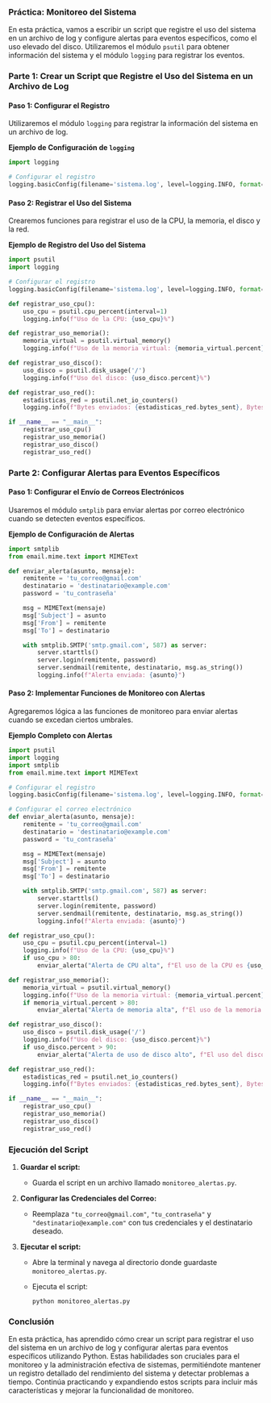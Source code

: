 ### Práctica: Monitoreo del Sistema

En esta práctica, vamos a escribir un script que registre el uso del sistema en un archivo de log y configure alertas para eventos específicos, como el uso elevado del disco. Utilizaremos el módulo `psutil` para obtener información del sistema y el módulo `logging` para registrar los eventos.

### Parte 1: Crear un Script que Registre el Uso del Sistema en un Archivo de Log

#### Paso 1: Configurar el Registro

Utilizaremos el módulo `logging` para registrar la información del sistema en un archivo de log.

**Ejemplo de Configuración de `logging`**

```python
import logging

# Configurar el registro
logging.basicConfig(filename='sistema.log', level=logging.INFO, format='%(asctime)s - %(levelname)s - %(message)s')
```

#### Paso 2: Registrar el Uso del Sistema

Crearemos funciones para registrar el uso de la CPU, la memoria, el disco y la red.

**Ejemplo de Registro del Uso del Sistema**

```python
import psutil
import logging

# Configurar el registro
logging.basicConfig(filename='sistema.log', level=logging.INFO, format='%(asctime)s - %(levelname)s - %(message)s')

def registrar_uso_cpu():
    uso_cpu = psutil.cpu_percent(interval=1)
    logging.info(f"Uso de la CPU: {uso_cpu}%")

def registrar_uso_memoria():
    memoria_virtual = psutil.virtual_memory()
    logging.info(f"Uso de la memoria virtual: {memoria_virtual.percent}%")

def registrar_uso_disco():
    uso_disco = psutil.disk_usage('/')
    logging.info(f"Uso del disco: {uso_disco.percent}%")

def registrar_uso_red():
    estadisticas_red = psutil.net_io_counters()
    logging.info(f"Bytes enviados: {estadisticas_red.bytes_sent}, Bytes recibidos: {estadisticas_red.bytes_recv}")

if __name__ == "__main__":
    registrar_uso_cpu()
    registrar_uso_memoria()
    registrar_uso_disco()
    registrar_uso_red()
```

### Parte 2: Configurar Alertas para Eventos Específicos

#### Paso 1: Configurar el Envío de Correos Electrónicos

Usaremos el módulo `smtplib` para enviar alertas por correo electrónico cuando se detecten eventos específicos.

**Ejemplo de Configuración de Alertas**

```python
import smtplib
from email.mime.text import MIMEText

def enviar_alerta(asunto, mensaje):
    remitente = 'tu_correo@gmail.com'
    destinatario = 'destinatario@example.com'
    password = 'tu_contraseña'

    msg = MIMEText(mensaje)
    msg['Subject'] = asunto
    msg['From'] = remitente
    msg['To'] = destinatario

    with smtplib.SMTP('smtp.gmail.com', 587) as server:
        server.starttls()
        server.login(remitente, password)
        server.sendmail(remitente, destinatario, msg.as_string())
        logging.info(f"Alerta enviada: {asunto}")
```

#### Paso 2: Implementar Funciones de Monitoreo con Alertas

Agregaremos lógica a las funciones de monitoreo para enviar alertas cuando se excedan ciertos umbrales.

**Ejemplo Completo con Alertas**

```python
import psutil
import logging
import smtplib
from email.mime.text import MIMEText

# Configurar el registro
logging.basicConfig(filename='sistema.log', level=logging.INFO, format='%(asctime)s - %(levelname)s - %(message)s')

# Configurar el correo electrónico
def enviar_alerta(asunto, mensaje):
    remitente = 'tu_correo@gmail.com'
    destinatario = 'destinatario@example.com'
    password = 'tu_contraseña'

    msg = MIMEText(mensaje)
    msg['Subject'] = asunto
    msg['From'] = remitente
    msg['To'] = destinatario

    with smtplib.SMTP('smtp.gmail.com', 587) as server:
        server.starttls()
        server.login(remitente, password)
        server.sendmail(remitente, destinatario, msg.as_string())
        logging.info(f"Alerta enviada: {asunto}")

def registrar_uso_cpu():
    uso_cpu = psutil.cpu_percent(interval=1)
    logging.info(f"Uso de la CPU: {uso_cpu}%")
    if uso_cpu > 80:
        enviar_alerta("Alerta de CPU alta", f"El uso de la CPU es {uso_cpu}%")

def registrar_uso_memoria():
    memoria_virtual = psutil.virtual_memory()
    logging.info(f"Uso de la memoria virtual: {memoria_virtual.percent}%")
    if memoria_virtual.percent > 80:
        enviar_alerta("Alerta de memoria alta", f"El uso de la memoria es {memoria_virtual.percent}%")

def registrar_uso_disco():
    uso_disco = psutil.disk_usage('/')
    logging.info(f"Uso del disco: {uso_disco.percent}%")
    if uso_disco.percent > 90:
        enviar_alerta("Alerta de uso de disco alto", f"El uso del disco es {uso_disco.percent}%")

def registrar_uso_red():
    estadisticas_red = psutil.net_io_counters()
    logging.info(f"Bytes enviados: {estadisticas_red.bytes_sent}, Bytes recibidos: {estadisticas_red.bytes_recv}")

if __name__ == "__main__":
    registrar_uso_cpu()
    registrar_uso_memoria()
    registrar_uso_disco()
    registrar_uso_red()
```

### Ejecución del Script

1. **Guardar el script:**
   - Guarda el script en un archivo llamado `monitoreo_alertas.py`.

2. **Configurar las Credenciales del Correo:**
   - Reemplaza `"tu_correo@gmail.com"`, `"tu_contraseña"` y `"destinatario@example.com"` con tus credenciales y el destinatario deseado.

3. **Ejecutar el script:**
   - Abre la terminal y navega al directorio donde guardaste `monitoreo_alertas.py`.
   - Ejecuta el script:

     ```shell
     python monitoreo_alertas.py
     ```

### Conclusión

En esta práctica, has aprendido cómo crear un script para registrar el uso del sistema en un archivo de log y configurar alertas para eventos específicos utilizando Python. Estas habilidades son cruciales para el monitoreo y la administración efectiva de sistemas, permitiéndote mantener un registro detallado del rendimiento del sistema y detectar problemas a tiempo. Continúa practicando y expandiendo estos scripts para incluir más características y mejorar la funcionalidad de monitoreo.
